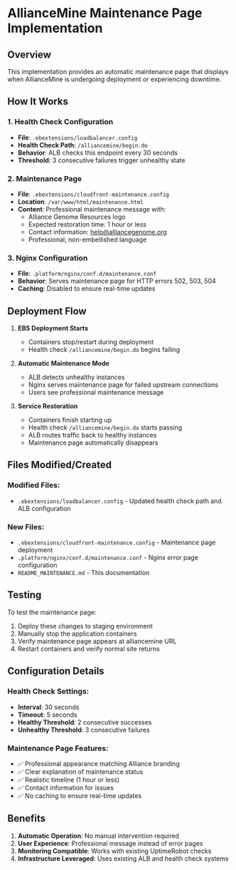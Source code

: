 # AllianceMine Maintenance Page Implementation

## Overview
This implementation provides an automatic maintenance page that displays when AllianceMine is undergoing deployment or experiencing downtime.

## How It Works

### 1. Health Check Configuration
- **File**: `.ebextensions/loadbalancer.config`
- **Health Check Path**: `/alliancemine/begin.do`
- **Behavior**: ALB checks this endpoint every 30 seconds
- **Threshold**: 3 consecutive failures trigger unhealthy state

### 2. Maintenance Page
- **File**: `.ebextensions/cloudfront-maintenance.config`
- **Location**: `/var/www/html/maintenance.html`
- **Content**: Professional maintenance message with:
  - Alliance Genome Resources logo
  - Expected restoration time: 1 hour or less
  - Contact information: help@alliancegenome.org
  - Professional, non-embellished language

### 3. Nginx Configuration
- **File**: `.platform/nginx/conf.d/maintenance.conf`
- **Behavior**: Serves maintenance page for HTTP errors 502, 503, 504
- **Caching**: Disabled to ensure real-time updates

## Deployment Flow

1. **EBS Deployment Starts**
   - Containers stop/restart during deployment
   - Health check `/alliancemine/begin.do` begins failing

2. **Automatic Maintenance Mode**
   - ALB detects unhealthy instances
   - Nginx serves maintenance page for failed upstream connections
   - Users see professional maintenance message

3. **Service Restoration**
   - Containers finish starting up
   - Health check `/alliancemine/begin.do` starts passing
   - ALB routes traffic back to healthy instances
   - Maintenance page automatically disappears

## Files Modified/Created

### Modified Files:
- `.ebextensions/loadbalancer.config` - Updated health check path and ALB configuration

### New Files:
- `.ebextensions/cloudfront-maintenance.config` - Maintenance page deployment
- `.platform/nginx/conf.d/maintenance.conf` - Nginx error page configuration
- `README_MAINTENANCE.md` - This documentation

## Testing

To test the maintenance page:
1. Deploy these changes to staging environment
2. Manually stop the application containers
3. Verify maintenance page appears at alliancemine URL
4. Restart containers and verify normal site returns

## Configuration Details

### Health Check Settings:
- **Interval**: 30 seconds
- **Timeout**: 5 seconds
- **Healthy Threshold**: 2 consecutive successes
- **Unhealthy Threshold**: 3 consecutive failures

### Maintenance Page Features:
- ✅ Professional appearance matching Alliance branding
- ✅ Clear explanation of maintenance status
- ✅ Realistic timeline (1 hour or less)
- ✅ Contact information for issues
- ✅ No caching to ensure real-time updates

## Benefits

1. **Automatic Operation**: No manual intervention required
2. **User Experience**: Professional message instead of error pages
3. **Monitoring Compatible**: Works with existing UptimeRobot checks
4. **Infrastructure Leveraged**: Uses existing ALB and health check systems